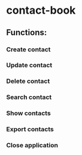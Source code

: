 # contact-book

## Functions:
### Create contact
### Update contact
### Delete contact
### Search contact
### Show contacts
### Export contacts
### Close application
